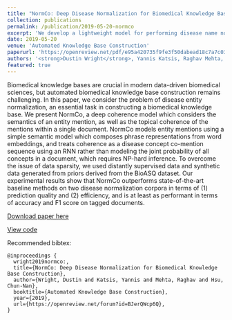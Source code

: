 ```yaml
---
title: "NormCo: Deep Disease Normalization for Biomedical Knowledge Base Construction"
collection: publications
permalink: /publication/2019-05-20-normco
excerpt: 'We develop a lightweight model for performing disease name normalization utilizing pretrained word-embeddings, distant supervision, and a dictionary of disease terms to outperform state of the art on disease name normalization on two datasets. <strong>AKBC 2019 Best Application Paper</strong>'
date: 2019-05-20
venue: 'Automated Knowledge Base Construction'
paperurl: 'https://openreview.net/pdf/e95a420735f9fe3f50dabead18c7a7c03e347f50.pdf'
authors: '<strong>Dustin Wright</strong>, Yannis Katsis, Raghav Mehta, Chun-Nan Hsu'
featured: true
---
```

Biomedical knowledge bases are crucial in modern data-driven biomedical sciences, but automated biomedical knowledge base construction remains challenging. In this paper, we consider the problem of disease entity normalization, an essential task in constructing a biomedical knowledge base. We present NormCo, a deep coherence model which considers the semantics of an entity mention, as well as the topical coherence of the mentions within a single document. NormCo models entity mentions using a simple semantic model which composes phrase representations from word embeddings, and treats coherence as a disease concept co-mention sequence using an RNN rather than modeling the joint probability of all concepts in a document, which requires NP-hard inference. To overcome the issue of data sparsity, we used distantly supervised data and synthetic data generated from priors derived from the BioASQ dataset. Our experimental results show that NormCo outperforms state-of-the-art baseline methods on two disease normalization corpora in terms of (1) prediction quality and (2) efficiency, and is at least as performant in terms of accuracy and F1 score on tagged documents.

[Download paper here](https://openreview.net/pdf/e95a420735f9fe3f50dabead18c7a7c03e347f50.pdf)

[View code](https://github.com/IBM/aihn-ucsd/tree/master/NormCo-deep-disease-normalization)

Recommended bibtex:

```
@inproceedings {
  wright2019normco:,
  title={NormCo: Deep Disease Normalization for Biomedical Knowledge Base Construction},
  author={Wright, Dustin and Katsis, Yannis and Mehta, Raghav and Hsu, Chun-Nan},
  booktitle={Automated Knowledge Base Construction},
  year={2019},
  url={https://openreview.net/forum?id=BJerQWcp6Q},
}
```
